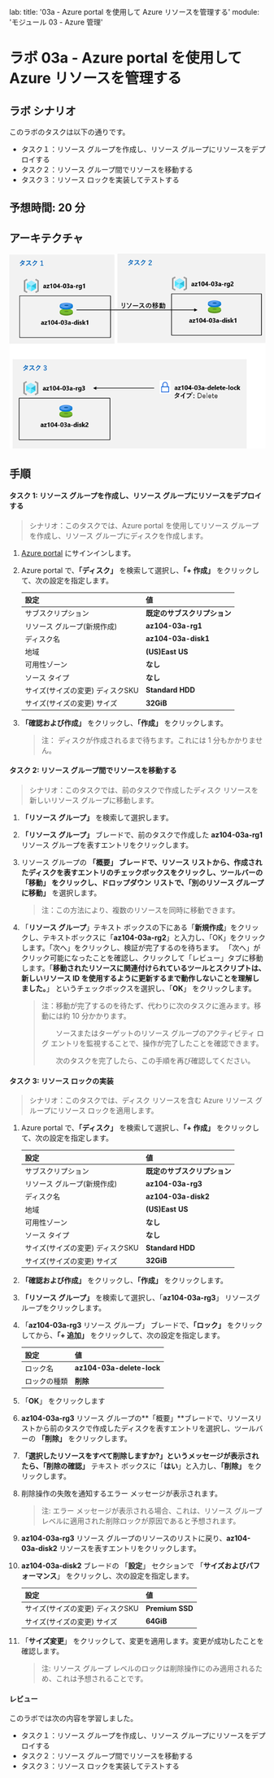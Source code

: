 lab:
    title: '03a - Azure portal を使用して Azure リソースを管理する'
    module: 'モジュール 03 - Azure 管理'

# ラボ 03a - Azure portal を使用して Azure リソースを管理する
## ラボ シナリオ

このラボのタスクは以下の通りです。

+ タスク１：リソース グループを作成し、リソース グループにリソースをデプロイする
+ タスク２：リソース グループ間でリソースを移動する
+ タスク３：リソース ロックを実装してテストする



## 予想時間: 20 分



## アーキテクチャ

![image](./media/lab03a.png)



## 手順

#### タスク 1: リソース グループを作成し、リソース グループにリソースをデプロイする

> シナリオ：このタスクでは、Azure portal を使用してリソース グループを作成し、リソース グループにディスクを作成します。

1. [Azure portal](https://portal.azure.com) にサインインします。

1. Azure portal で、**「ディスク」** を検索して選択し、**「+ 作成」** をクリックして、次の設定を指定します。

    |設定|値|
    |---|---|
    |サブスクリプション| **既定のサブスクリプション** |
    |リソース グループ(新規作成)| **az104-03a-rg1** |
    |ディスク名| **az104-03a-disk1** |
    |地域| **(US)East US** |
    |可用性ゾーン| **なし** |
    |ソース タイプ| **なし** |
    |サイズ(サイズの変更) ディスクSKU| **Standard HDD** |
    |サイズ(サイズの変更) サイズ| **32GiB** |

1. **「確認および作成」** をクリックし、**「作成」** をクリックします。

    >注： ディスクが作成されるまで待ちます。これには 1 分もかかりません。
    
    

#### タスク 2: リソース グループ間でリソースを移動する 

> シナリオ：このタスクでは、前のタスクで作成したディスク リソースを新しいリソース グループに移動します。 

1. **「リソース グループ」** を検索して選択します。 

1. **「リソース グループ」** ブレードで、前のタスクで作成した **az104-03a-rg1** リソース グループを表すエントリをクリックします。

1. リソース グループの **「概要」 **ブレードで、リソース リストから、作成されたディスクを表すエントリのチェックボックスをクリックし、ツールバーの **「移動」** をクリックし、ドロップダウン リストで、**「別のリソース グループに移動」** を選択します。

    >注：この方法により、複数のリソースを同時に移動できます。 

1. 「**リソース グループ**」テキスト ボックスの下にある「**新規作成**」をクリックし、テキストボックスに「**az104-03a-rg2**」と入力し、「OK」をクリックします。「次へ」をクリックし、検証が完了するのを待ちます。 「次へ」がクリック可能になったことを確認し、クリックして「レビュー」タブに移動します。「**移動されたリソースに関連付けられているツールとスクリプトは、新しいリソース ID を使用するように更新するまで動作しないことを理解しました。**」 というチェックボックスを選択し、「**OK**」 をクリックします。

    >注：移動が完了するのを待たず、代わりに次のタスクに進みます。移動には約 10 分かかります。
    >
    >　　ソースまたはターゲットのリソース グループのアクティビティ ログ エントリを監視することで、操作が完了したことを確認できます。
    >
    >　　次のタスクを完了したら、この手順を再び確認してください。
    
    

#### タスク 3: リソース ロックの実装

> シナリオ：このタスクでは、ディスク リソースを含む Azure リソース グループにリソース ロックを適用します。

1. Azure portal で、**「ディスク」** を検索して選択し、**「+ 作成」** をクリックして、次の設定を指定します。

    | 設定                             | 値                           |
    | -------------------------------- | ---------------------------- |
    | サブスクリプション               | **既定のサブスクリプション** |
    | リソース グループ(新規作成)      | **az104-03a-rg3**            |
    | ディスク名                       | **az104-03a-disk2**          |
    | 地域                             | **(US)East US**              |
    | 可用性ゾーン                     | **なし**                     |
    | ソース タイプ                    | **なし**                     |
    | サイズ(サイズの変更) ディスクSKU | **Standard HDD**             |
    | サイズ(サイズの変更) サイズ      | **32GiB**                    |

1. **「確認および作成」** をクリックし、**「作成」** をクリックします。

1. **「リソース グループ」** を検索して選択し、「**az104-03a-rg3**」 リソースグループをクリックします。 

1. 「**az104-03a-rg3** リソース グループ」 ブレードで、**「ロック」** をクリックしてから、**「+ 追加」** をクリックして、次の設定を指定します。

    |設定|値|
    |---|---|
    |ロック名| **az104-03a-delete-lock** |
    |ロックの種類| **削除** |

1. 「**OK**」 をクリックします    

1. **az104-03a-rg3** リソース グループの**「概要」**ブレードで、リソースリストから前のタスクで作成したディスクを表すエントリを選択し、ツールバーの **「削除」** をクリックします。 

1. **「選択したリソースをすべて削除しますか?」**というメッセージが表示されたら、**「削除の確認」** テキスト ボックスに「**はい**」と入力し、**「削除」** をクリックします。

1. 削除操作の失敗を通知するエラー メッセージが表示されます。 

    >注: エラー メッセージが表示される場合、これは、リソース グループ レベルに適用された削除ロックが原因であると予想されます。

1. **az104-03a-rg3** リソース グループのリソースのリストに戻り、**az104-03a-disk2** リソースを表すエントリをクリックします。 

1. **az104-03a-disk2** ブレードの 「**設定**」 セクションで 「**サイズおよびパフォーマンス**」 をクリックし、次の設定を指定します。

    | 設定                             | 値              |
    | -------------------------------- | --------------- |
    | サイズ(サイズの変更) ディスクSKU | **Premium SSD** |
    | サイズ(サイズの変更) サイズ      | **64GiB**       |

1. 「**サイズ変更**」 をクリックして、変更を適用します。変更が成功したことを確認します。

     >注: リソース グループ レベルのロックは削除操作にのみ適用されるため、これは予想されることです。 



#### レビュー

このラボでは次の内容を学習しました。

+ タスク１：リソース グループを作成し、リソース グループにリソースをデプロイする
+ タスク２：リソース グループ間でリソースを移動する
+ タスク３：リソース ロックを実装してテストする
